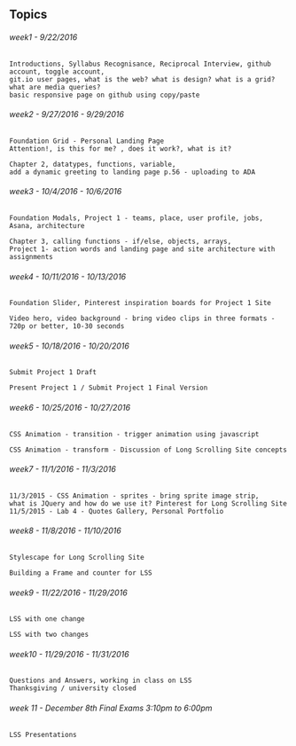 ## Topics
###### week1  -  9/22/2016
```
Introductions, Syllabus Recognisance, Reciprocal Interview, github account, toggle account, 
git.io user pages, what is the web? what is design? what is a grid? what are media queries? 
basic responsive page on github using copy/paste
```
###### week2  -  9/27/2016 - 9/29/2016
```
Foundation Grid - Personal Landing Page 
Attention!, is this for me? , does it work?, what is it? 

Chapter 2, datatypes, functions, variable, 
add a dynamic greeting to landing page p.56 - uploading to ADA
```
###### week3  -  10/4/2016 - 10/6/2016
```
Foundation Modals, Project 1 - teams, place, user profile, jobs, Asana, architecture

Chapter 3, calling functions - if/else, objects, arrays, 
Project 1- action words and landing page and site architecture with assignments
```
###### week4  -  10/11/2016 - 10/13/2016
```
Foundation Slider, Pinterest inspiration boards for Project 1 Site

Video hero, video background - bring video clips in three formats - 
720p or better, 10-30 seconds
```
###### week5  -  10/18/2016 - 10/20/2016
```
Submit Project 1 Draft

Present Project 1 / Submit Project 1 Final Version
```
###### week6  -  10/25/2016 - 10/27/2016
```
CSS Animation - transition - trigger animation using javascript

CSS Animation - transform - Discussion of Long Scrolling Site concepts
```
###### week7  -  11/1/2016 - 11/3/2016
```
11/3/2015 - CSS Animation - sprites - bring sprite image strip, 
what is JQuery and how do we use it? Pinterest for Long Scrolling Site
11/5/2015 - Lab 4 - Quotes Gallery, Personal Portfolio
```
###### week8  -  11/8/2016 - 11/10/2016
```
Stylescape for Long Scrolling Site

Building a Frame and counter for LSS
```
###### week9  -  11/22/2016 - 11/29/2016
```
LSS with one change

LSS with two changes
```
###### week10  -  11/29/2016 - 11/31/2016
```
Questions and Answers, working in class on LSS
Thanksgiving / university closed
```
###### week 11 - December 8th Final Exams 3:10pm to 6:00pm
```
LSS Presentations
```
